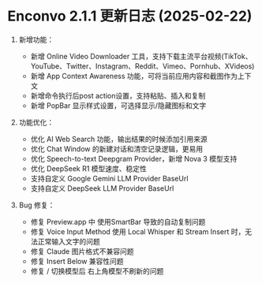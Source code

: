 # Enconvo 2.1.1 更新日志 (2025-02-22)

1. 新增功能：

   - 新增 Online Video Downloader 工具，支持下载主流平台视频(TikTok、YouTube、Twitter、Instagram、Reddit、Vimeo、Pornhub、XVideos)
   - 新增 App Context Awareness 功能，可将当前应用内容和截图作为上下文
   - 新增命令执行后post action设置，支持粘贴、插入和复制
   - 新增 PopBar 显示样式设置，可选择显示/隐藏图标和文字

2. 功能优化：

   - 优化 AI Web Search 功能，输出结果的时候添加引用来源
   - 优化 Chat Window 的新建对话和清空记录逻辑，更易用
   - 优化 Speech-to-text Deepgram Provider，新增 Nova 3 模型支持
   - 优化 DeepSeek R1 模型速度、稳定性
   - 支持自定义 Google Gemini LLM Provider BaseUrl
   - 支持自定义 DeepSeek LLM Provider BaseUrl


3. Bug 修复：

   - 修复 Preview.app 中 使用SmartBar 导致的自动复制问题
   - 修复 Voice Input Method 使用 Local Whisper 和 Stream Insert 时，无法正常输入文字的问题
   - 修复 Claude 图片格式不兼容问题
   - 修复 Insert Below 兼容性问题
   - 修复 / 切换模型后 右上角模型不刷新的问题
